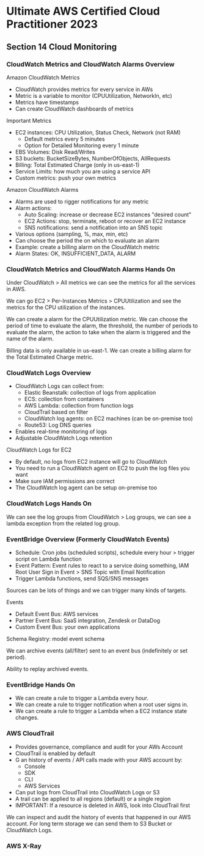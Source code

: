 # Ultimate AWS Certified Cloud Practitioner 2023

## Section 14 Cloud Monitoring

### CloudWatch Metrics and CloudWatch Alarms Overview

Amazon CloudWatch Metrics

- CloudWatch provides metrics for every service in AWs
- Metric is a variable to monitor (CPUUtilization, NetworkIn, etc)
- Metrics have timestamps
- Can create CloudWatch dashboards of metrics

Important Metrics

- EC2 instances: CPU Utilization, Status Check, Network (not RAM)
  - Default metrics every 5 minutes
  - Option for Detailed Monitoring every 1 minute
- EBS Volumes: Disk Read/Writes
- S3 buckets: BucketSizeBytes, NumberOfObjects, AllRequests
- Billing: Total Estimated Charge (only in us-east-1)
- Service Limits: how much you are using a service API
- Custom metrics: push your own metrics

Amazon CloudWatch Alarms

- Alarms are used to rigger notifications for any metric
- Alarm actions:
  - Auto Scaling: increase or decrease EC2 instances "desired count"
  - EC2 Actions: stop, terminate, reboot or recover an EC2 instance
  - SNS notifications: send a notification into an SNS topic
- Various options (sampling, %, max, min, etc)
- Can choose the period the on which to evaluate an alarm
- Example: create a billing alarm on the CloudWatch metric
- Alarm States: OK, INSUFFICIENT_DATA, ALARM

### CloudWatch Metrics and CloudWatch Alarms Hands On

Under CloudWatch > All metrics we can see the metrics for all the services in AWS.

We can go EC2 > Per-Instances Metrics > CPUUtilization and see the metrics for the CPU utilization of the instances.

We can create a alarm for the CPUUtilization metric. We can choose the period of time to evaluate the alarm, the threshold, the number of periods to evaluate the alarm, the action to take when the alarm is triggered and the name of the alarm.

Billing data is only available in us-east-1. We can create a billing alarm for the Total Estimated Charge metric.

### CloudWatch Logs Overview

- CloudWatch Logs can collect from:
  - Elastic Beanstalk: collection of logs from application
  - ECS: collection from containers
  - AWS Lambda: collection from function logs
  - CloudTrail based on filter
  - CloudWatch log agents: on EC2 machines (can be on-premise too)
  - Route53: Log DNS queries
- Enables real-time monitoring of logs
- Adjustable CloudWatch Logs retention

CloudWatch Logs for EC2

- By default, no logs from EC2 instance will go to CloudWatch
- You need to run a CloudWatch agent on EC2 to push the log files you want
- Make sure IAM permissions are correct
- The CloudWatch log agent can be setup on-premise too

### CloudWatch Logs Hands On

We can see the log groups from CloudWatch > Log groups, we can see a lambda exception from the related log group.

### EventBridge Overview (Formerly CloudWatch Events)

- Schedule: Cron jobs (scheduled scripts), schedule every hour > trigger script on Lambda function
- Event Pattern: Event rules to react to a service doing something, IAM Root User Sign in Event > SNS Topic with Email Notification
- Trigger Lambda functions, send SQS/SNS messages

Sources can be lots of things and we can trigger many kinds of targets.

Events

- Default Event Bus: AWS services
- Partner Event Bus: SaaS integration, Zendesk or DataDog
- Custom Event Bus: your own applications

Schema Registry: model event schema

We can archive events (all/filter) sent to an event bus (indefinitely or set period).

Ability to replay archived events.

### EventBridge Hands On

- We can create a rule to trigger a Lambda every hour.
- We can create a rule to trigger notification when a root user signs in.
- We can create a rule to trigger a Lambda when a EC2 instance state changes.

### AWS CloudTrail

- Provides governance, compliance and audit for your AWs Account
- CloudTrail is enabled by default
- G an history of events / API calls made with your AWS account by:
  - Console
  - SDK
  - CLI
  - AWS Services
- Can put logs from CloudTrail into CloudWatch Logs or S3
- A trail can be applied to all regions (default) or a single region
- IMPORTANT: If a resource is deleted in AWS, look into CloudTrail first

We can inspect and audit the history of events that happened in our AWS account. For long term storage we can send them to S3 Bucket or CloudWatch Logs.

### AWS X-Ray

